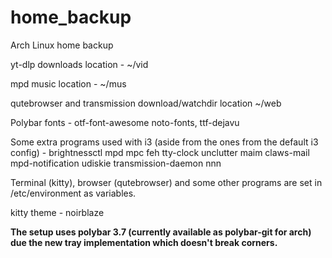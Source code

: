 # home_backup
Arch Linux home backup

yt-dlp downloads location - ~/vid

mpd music location - ~/mus

qutebrowser and transmission download/watchdir location ~/web

Polybar fonts - otf-font-awesome noto-fonts, ttf-dejavu

Some extra programs used with i3 (aside from the ones from the default i3 config) - brightnessctl mpd mpc feh tty-clock unclutter maim claws-mail mpd-notification udiskie transmission-daemon nnn

Terminal (kitty), browser (qutebrowser) and some other programs are set in /etc/environment as variables.

kitty theme - noirblaze

<b>The setup uses polybar 3.7 (currently available as polybar-git for arch) due the new tray implementation which doesn't break corners.</b>

